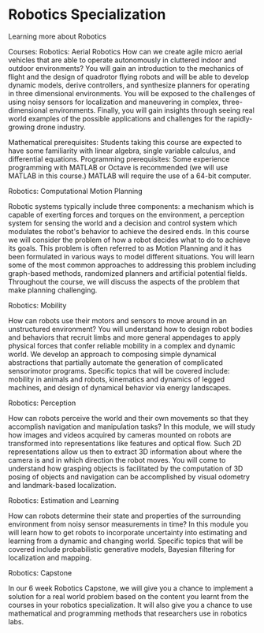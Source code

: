 # Robotics Specialization
Learning more about Robotics

Courses:
Robotics: Aerial Robotics
How can we create agile micro aerial vehicles that are able to operate autonomously in cluttered indoor and outdoor environments?  You will gain an introduction to the mechanics of flight and the design of quadrotor flying robots and will be able to develop dynamic models, derive controllers, and synthesize planners for operating in three dimensional environments.  You will be exposed to the challenges of using noisy sensors for localization and maneuvering in complex, three-dimensional environments.  Finally, you will gain insights through seeing real world examples of the possible applications and challenges for the rapidly-growing drone industry.

Mathematical prerequisites: Students taking this course are expected to have some familiarity with linear algebra, single variable calculus, and differential equations.
Programming prerequisites: Some experience programming with MATLAB or Octave is recommended (we will use MATLAB in this course.) MATLAB will require the use of a 64-bit computer.




Robotics: Computational Motion Planning

Robotic systems typically include three components: a mechanism which is capable of exerting forces and torques on the environment, a perception system for sensing the world and a decision and control system which modulates the robot's behavior to achieve the desired ends.  In this course we will consider the problem of how a robot decides what to do to achieve its goals. This problem is often referred to as Motion Planning and it has been formulated in various ways to model different situations.  You will learn some of the most common approaches to addressing this problem including graph-based methods, randomized planners and artificial potential fields.  Throughout the course, we will discuss the aspects of the problem that make planning challenging.




Robotics: Mobility

How can robots use their motors and sensors to move around in an unstructured environment?  You will understand how to design robot bodies and behaviors that recruit limbs and more general appendages to apply physical forces that confer reliable mobility in a complex and dynamic world.  We develop an approach to composing simple dynamical abstractions that partially automate the generation of complicated sensorimotor programs.  Specific topics that will be covered include: mobility in animals and robots, kinematics and dynamics of legged machines, and design of dynamical behavior via energy landscapes.




Robotics: Perception

How can robots perceive the world and their own movements so that they accomplish navigation and manipulation tasks?  In this module, we will study how images and videos acquired by cameras mounted on robots are transformed into representations like features and optical flow.  Such 2D representations allow us then to extract 3D information about where the camera is and in which direction the robot moves.  You will come to understand how grasping objects is facilitated by the computation of 3D posing of objects and navigation can be accomplished by visual odometry and landmark-based localization.




Robotics: Estimation and Learning

How can robots determine their state and properties of the surrounding environment from noisy sensor measurements in time?  In this module you will learn how to get robots to incorporate uncertainty into estimating and learning from a dynamic and changing world.  Specific topics that will be covered include probabilistic generative models, Bayesian filtering for localization and mapping.




Robotics: Capstone

In our 6 week Robotics Capstone, we will give you a chance to implement a solution for a real world problem based on the content you learnt from the courses  in your robotics specialization. It  will also give you a chance to use mathematical and programming methods that researchers use in robotics labs. 
